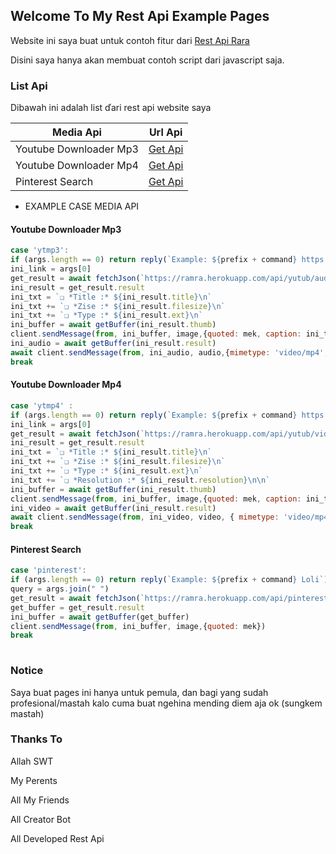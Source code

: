## Welcome To My Rest Api Example Pages

Website ini saya buat untuk contoh fitur dari [Rest Api Rara](https://ramra.herokuapp.com)

Disini saya hanya akan membuat contoh script dari javascript saja.

### List Api

Dibawah ini adalah list ďari rest api website saya

Media Api | Url Api
------------ | -----------
Youtube Downloader Mp3 | [Get Api](https://ramra.herokuapp.com/api/yutub/audio?url=https://youtu.be/xYJzwcZWJ0I)
Youtube Downloader Mp4 | [Get Api](https://ramra.herokuapp.com/api/yutub/video?url=https://youtu.be/xYJzwcZWJ0I)
Pinterest Search | [Get Api](https://ramra.herokuapp.com/api/pinterest/search?search=loli)

* EXAMPLE CASE MEDIA API

#### Youtube Downloader Mp3
```javascript
case 'ytmp3':
if (args.length == 0) return reply(`Example: ${prefix + command} https://youtu.be/xYJzwcZWJ0I`)
ini_link = args[0]
get_result = await fetchJson(`https://ramra.herokuapp.com/api/yutub/audio?url=${ini_link}`)
ini_result = get_result.result
ini_txt = `❏ *Title :* ${ini_result.title}\n`
ini_txt += `❏ *Zise :* ${ini_result.filesize}\n`
ini_txt += `❏ *Type :* ${ini_result.ext}\n`
ini_buffer = await getBuffer(ini_result.thumb)
client.sendMessage(from, ini_buffer, image,{quoted: mek, caption: ini_txt})
ini_audio = await getBuffer(ini_result.result)
await client.sendMessage(from, ini_audio, audio,{mimetype: 'video/mp4', filename: `${get_result.title}.mp4`, quoted: raa })
break
```

#### Youtube Downloader Mp4
```javascript
case 'ytmp4' :
if (args.length == 0) return reply(`Example: ${prefix + command} https://youtu.be/xYJzwcZWJ0I`)
ini_link = args[0]
get_result = await fetchJson(`https://ramra.herokuapp.com/api/yutub/video?url=${ini_link}&apikey=${apikeyrara}`)
ini_result = get_result.result
ini_txt = `❏ *Title :* ${ini_result.title}\n`
ini_txt += `❏ *Zise :* ${ini_result.filesize}\n`
ini_txt += `❏ *Type :* ${ini_result.ext}\n`
ini_txt += `❏ *Resolution :* ${ini_result.resolution}\n\n`
ini_buffer = await getBuffer(ini_result.thumb)
client.sendMessage(from, ini_buffer, image,{quoted: mek, caption: ini_txt})
ini_video = await getBuffer(ini_result.result)
await client.sendMessage(from, ini_video, video, { mimetype: 'video/mp4', filename: `${ini_result.title}.mp4`, quoted: mek})
break
```

#### Pinterest Search
```javascript
case 'pinterest':
if (args.length == 0) return reply(`Example: ${prefix + command} Loli`)
query = args.join(" ")
get_result = await fetchJson(`https://ramra.herokuapp.com/api/pinterest/search?search=${query}`)
get_buffer = get_result.result
ini_buffer = await getBuffer(get_buffer)
client.sendMessage(from, ini_buffer, image,{quoted: mek})
break
           
```

### Notice

Saya buat pages ini hanya untuk pemula, dan bagi yang sudah profesional/mastah kalo cuma buat ngehina mending diem aja ok (sungkem mastah)

### Thanks To

Allah SWT

My Perents

All My Friends

All Creator Bot

All Developed Rest Api
